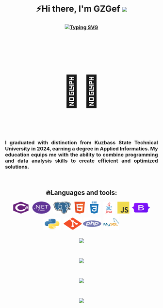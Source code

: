 <!--
**GZGef/GZGef** is a ✨ _special_ ✨ repository because its `README.md` (this file) appears on your GitHub profile.

Here are some ideas to get you started:

- 🔭 I’m currently working on ...
- 🌱 I’m currently learning ...
- 👯 I’m looking to collaborate on ...
- 🤔 I’m looking for help with ...
- 💬 Ask me about ...
- 📫 How to reach me: ...
- 😄 Pronouns: ...
- ⚡ Fun fact: ...
-->

<h1 align="center">⚡Hi there, I'm GZGef</a> 
<img src="https://github.com/blackcater/blackcater/raw/main/images/Hi.gif" height="32"/></h1>
<h3 align="center"><a href="https://git.io/typing-svg"><img src="https://readme-typing-svg.demolab.com?font=Fira+Code&pause=1000&width=435&lines=IT+programmer+from+Russia+%F0%9F%87%B7%F0%9F%87%BA" alt="Typing SVG" /></a></h3>

<h3 align="center" style="font-size: 100px">👨‍🎓</h3>
<h3 align="justify"> I graduated with distinction from Kuzbass State Technical University in 2024, earning a degree in Applied Informatics. My education equips me with the ability to combine programming and data analysis skills to create efficient and optimized solutions.</h3>

<br />
<h2 align="center">🔥Languages and tools:</h2>
<div style:"text-align:center" align="center">
  <img src="https://github.com/devicons/devicon/blob/master/icons/csharp/csharp-plain.svg" title="CSharp" alt="CSharp" width="60" height="40"/>&nbsp;
  <img src="https://github.com/devicons/devicon/blob/master/icons/dotnetcore/dotnetcore-original.svg" title="Dotnetcore" alt="Dotnetcore" width="60" height="40"/>&nbsp;
  <img src="https://github.com/devicons/devicon/blob/master/icons/postgresql/postgresql-original.svg" title="PostgreSQL" alt="PostgreSQL" width="60" height="40"/>&nbsp;
  <img src="https://github.com/devicons/devicon/blob/master/icons/html5/html5-original.svg" title="HTML5" alt="HTML" width="40" height="40"/>&nbsp;
  <img src="https://github.com/devicons/devicon/blob/master/icons/css3/css3-plain-wordmark.svg"  title="CSS3" alt="CSS" width="40" height="40"/>&nbsp;
  <img src="https://github.com/devicons/devicon/blob/master/icons/java/java-original-wordmark.svg" title="JavaScript" alt="JavaScript" width="40" height="40"/>&nbsp;
  <img src="https://github.com/devicons/devicon/blob/master/icons/javascript/javascript-original.svg" title="JavaScript" alt="JavaScript" width="40" height="40"/>&nbsp;
  <img src="https://github.com/devicons/devicon/blob/master/icons/bootstrap/bootstrap-original.svg" width="60" height="40"/>&nbsp;  
  <img src="https://github.com/devicons/devicon/blob/master/icons/python/python-original.svg" width="60" height="40"/>&nbsp;
  <img src="https://github.com/devicons/devicon/blob/master/icons/git/git-original.svg" title="Git" **alt="Git" width="60" height="40"/>
  <img src="https://github.com/devicons/devicon/blob/master/icons/php/php-plain.svg" title="PHP"  alt="PHP" width="60" height="40"/>&nbsp;
  <img src="https://github.com/devicons/devicon/blob/master/icons/mysql/mysql-original-wordmark.svg" title="MySQL"  alt="MySQL" width="50" height="50"/>&nbsp;
</div>
<br />

<div style:"text-align:center" align="center" href="https://github.com/GZGef">
  <img align="center" style="margin:0.5rem" src="https://github-readme-stats.vercel.app/api?username=GZGef&show_icons=true&line_height=27&count_private=true&title_color=ffffff&text_color=c9cacc&icon_color=4AB097&bg_color=080808"/>
</div><br />
<br />
<div style:"text-align:center" align="center" href="https://github.com/GZGef">
  <img align="center" style="margin:0.5rem" src="https://github-readme-stats.vercel.app/api/top-langs/?username=GZGef&hide=html,css&title_color=ffffff&text_color=c9cacc&icon_color=4AB197&bg_color=080808" />
</div>
<br />
<br />
<div style:"text-align:center" align="center" href="https://github.com/GZGef">
  <img align="center" style="margin:0.5rem" src="https://github-profile-trophy.vercel.app/?username=GZGef" />
</div>
<br />
<br />
<div style:"text-align:center" align="center" href="https://github.com/GZGef">
  <img align="center" style="margin:0.5rem" src="https://github-readme-streak-stats.herokuapp.com/?user=GZGef" />
</div>

